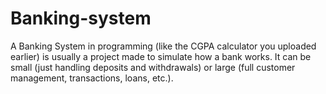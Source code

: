 # Banking-system
A Banking System in programming (like the CGPA calculator you uploaded earlier) is usually a project made to simulate how a bank works. It can be small (just handling deposits and withdrawals) or large (full customer management, transactions, loans, etc.).
